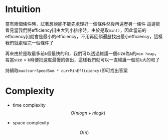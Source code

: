 # Intuition

當有兩個條件時，試著想說能不能先處理好一個條件然後再遍歷另一條件
這邊能看見當我們將efficiency[i]由大到小排序時，由於是取`min()`，因此當前的efficiency[i]就會是最小的efficiency，不用再回頭遍歷找出最小efficiency，這樣我們就處理完一個條件了

再來由於是取最多前`k`個最快的和，我們可以透過維護一個size為`k`的`min heap`，每當size > k時便把速度最慢的彈出，這樣我們就可以一直維護一個前`k`大的和了

持續取`max(currSpeedSum * currMinEfficiency)`即可找出答案

# Complexity

- time complexity
$$O(nlogn + nlogk)$$

- space complexity

$$O(n)$$
